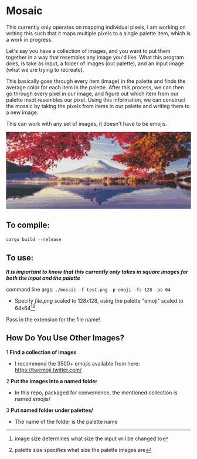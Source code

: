 # Mosaic

This currently only operates on mapping individual pixels, I am working on writing this such that it maps multiple pixels to a single palette item, which is a work in progress.

Let's say you have a collection of images, and you want to put them together in a way that resembles any image you'd like.
What this program does, is take as input, a folder of images (out palette), and an input image (what we are trying to recreate).

This basically goes through every item (image) in the palette and finds the average color for each item in the palette.
After this process, we can then go through every pixel in our image, and figure out which item from our palette msot resembles our pixel.
Using this information, we can construct the mosaic by taking the pixels from items in our palette and writing them to a new image.

This can work with any set of images, it doesn't have to be emojis.

![](output/Landscape-Color:emoji_p16_f256.jpg)

## To compile:
`cargo build --release`

## To use:

***It is important to know that this currently only takes in square images for both the input and the palette***

command line args:
`./mosaic -f test.png -p emoji -fs 128 -ps 64`
- Specify *file.png* scaled to 128x128, using the palette "emoji" scaled to 64x64[^1][^2]

Pass in the extension for the file name!

## How Do You Use Other Images?
1 **Find a collection of images**
- I recommend the 3500+ emojis available from here: https://twemoji.twitter.com/

2 **Put the images into a named folder**
- In this repo, packaged for convenience, the mentioned collection is named emojis/

3 **Put named folder under palettes/**
- The name of the folder is the palette name

[^1]: image size determines what size the input will be changed to
[^2]: palette size specifies what size the palette images are
